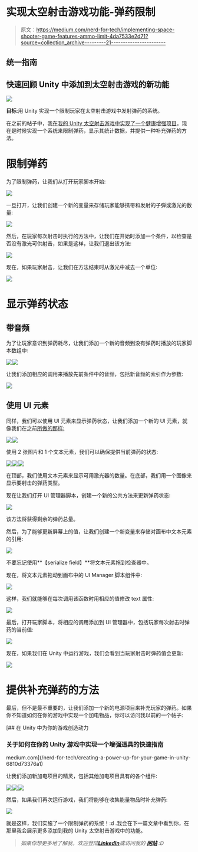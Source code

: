 # 实现太空射击游戏功能-弹药限制

> 原文：<https://medium.com/nerd-for-tech/implementing-space-shooter-game-features-ammo-limit-4da7533e2d71?source=collection_archive---------21----------------------->

## 统一指南

## 快速回顾 Unity 中添加到太空射击游戏的新功能

![](img/ff5e45ccdcc4a5fc734255fa8fb4299f.png)

**目标**:用 Unity 实现一个限制玩家在太空射击游戏中发射弹药的系统。

在之前的帖子中，我[在我的 Unity 太空射击游戏中实现了一个健康增强项目](/nerd-for-tech/implementing-space-shooter-game-features-extra-life-a670cc82f2b9)。现在是时候实现一个系统来限制弹药，显示其统计数据，并提供一种补充弹药的方法。

# 限制弹药

为了限制弹药，让我们从打开玩家脚本开始:

![](img/f8d06183d2f2aa81f2e76abb7725f920.png)

一旦打开，让我们创建一个新的变量来存储玩家能够携带和发射的子弹或激光的数量:

![](img/2037220a531e917b9ceee767c234b01d.png)

然后，在玩家每次射击时执行的方法中，让我们在开始时添加一个条件，以检查是否没有激光可供射击，如果是这样，让我们退出该方法:

![](img/81e29e042c5d691bc6a41e0efd2721d1.png)

现在，如果玩家射击，让我们在方法结束时从激光中减去一个单位:

![](img/c182ff8fb5d0dad613bb47fd15a70d89.png)

# 显示弹药状态

## 带音频

为了让玩家意识到弹药耗尽，让我们添加一个新的音频到没有弹药时播放的玩家脚本数组中:

![](img/10565d70c5d433c2196993ca87fd25c8.png)![](img/8b2024b4fa143e5c53cb2fe01d94fe50.png)

让我们添加相应的调用来播放先前条件中的音频，包括新音频的索引作为参数:

![](img/38d77816527ea98306f620f2975d1660.png)

## 使用 UI 元素

同样，我们可以使用 UI 元素来显示弹药状态，让我们添加一个新的 UI 元素，就像我们在之前[所做的那样:](/nerd-for-tech/creating-ui-elements-in-unity-a778929eacfa)

![](img/bf9947611ed1fb78c26fa3a8fab6351a.png)![](img/5bab1cf3f2dcd5525edf1d0211ac69c4.png)

使用 2 张图片和 1 个文本元素，我们可以确保提供当前弹药的状态:

![](img/b6243e90eedb555ac950b9cca749a0e6.png)![](img/3af6a12e5b4cbecd7947fdc7490f6e57.png)![](img/091e6cc4298b98d7d3be190720aa0596.png)

在顶部，我们使用文本元素来显示可用激光器的数量。在底部，我们用一个图像来显示要射击的弹药类型。

现在让我们打开 UI 管理器脚本，创建一个新的公共方法来更新弹药状态:

![](img/84a382c48f23ea2d690ff8e6c0259f78.png)

该方法将获得剩余的弹药总量。

然后，为了能够更新屏幕上的值，让我们创建一个新变量来存储对画布中文本元素的引用:

![](img/f3d094f85239e3bac640137b1f001e7c.png)

不要忘记使用**【serialize field】**将文本元素拖到检查器中。

现在，将文本元素拖动到画布中的 UI Manager 脚本组件中:

![](img/d8cc94882e4137e7385b5b3d53f8eecf.png)

这样，我们就能够在每次调用该函数时用相应的值修改 text 属性:

![](img/442f74cbee2da0cf22f8c68a5a32acf0.png)

最后，打开玩家脚本，将相应的调用添加到 UI 管理器中，包括玩家每次射击时弹药的当前值:

![](img/62700d17cc62e9d2a7121b79c74930c4.png)

现在，如果我们在 Unity 中运行游戏，我们会看到当玩家射击时弹药值会更新:

![](img/a1ff8c3db368aa67ae69d3e0a607d37a.png)

# 提供补充弹药的方法

最后，但不是最不重要的，让我们添加一个新的电源项目来补充玩家的弹药。如果你不知道如何在你的游戏中实现一个加电物品，你可以访问我以前的一个帖子:

[](/nerd-for-tech/creating-a-power-up-for-your-game-in-unity-6810d73376a1) [## 在 Unity 中为你的游戏创造动力

### 关于如何在你的 Unity 游戏中实现一个增强道具的快速指南

medium.com](/nerd-for-tech/creating-a-power-up-for-your-game-in-unity-6810d73376a1) 

让我们添加新加电项目的精灵，包括其他加电项目具有的各个组件:

![](img/82f96b1bdac2697baf1704064e433d23.png)![](img/47b74ad0baa4dc85731708181fa52d9a.png)![](img/e2aa03271dc9818e658f5bac1468f466.png)

然后，如果我们再次运行游戏，我们将能够在收集能量物品时补充弹药:

![](img/5ee97a761da4f73118fdfe509e008525.png)

就是这样，我们实施了一个限制弹药的系统！:d .我会在下一篇文章中看到你，在那里我会展示更多添加到我的 Unity 太空射击游戏中的功能。

> *如果你想更多地了解我，欢迎登陆*[***LinkedIn***](https://www.linkedin.com/in/fas444/)**或访问我的* [***网站***](http://fernandoalcasan.com/) *:D**